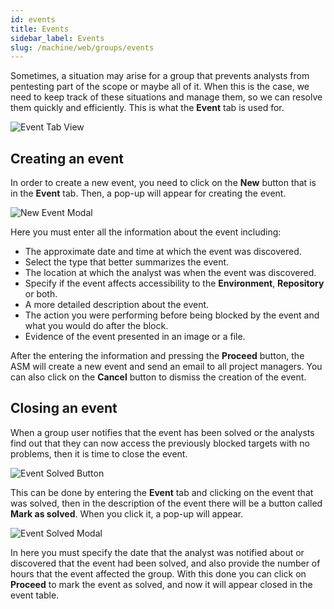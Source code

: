 ```yaml
---
id: events
title: Events
sidebar_label: Events
slug: /machine/web/groups/events
---
```


Sometimes,
a situation may arise for a group
that prevents analysts from pentesting
part of the scope or maybe all of it.
When this is the case,
we need to keep track of these situations
and manage them,
so we can resolve them quickly and efficiently.
This is what the **Event** tab is used for.

![Event Tab View](https://res.cloudinary.com/fluid-attacks/image/upload/v1622211893/docs/web/groups/events/event_tab_view_lsxvmy.webp)

## Creating an event

In order to create a new event,
you need to click on the **New** button
that is in the **Event** tab.
Then,
a pop-up will appear for creating the event.

![New Event Modal](https://res.cloudinary.com/fluid-attacks/image/upload/v1622211891/docs/web/groups/events/newevent_modal_cod9kc.webp)

Here you must enter
all the information about the event
including:

- The approximate date and time
  at which the event was discovered.
- Select the type
  that better summarizes the event.
- The location at which the analyst was
  when the event was discovered.
- Specify if the event affects accessibility
  to the **Environment**,
  **Repository** or both.
- A more detailed description
  about the event.
- The action you were performing
  before being blocked by the event
  and what you would do
  after the block.
- Evidence of the event
  presented in an image or a file.

After the entering the information
and pressing the **Proceed** button,
the ASM will create a new event
and send an email to all project managers.
You can also click on the **Cancel** button
to dismiss the creation of the event.

## Closing an event

When a group user notifies
that the event has been solved
or the analysts find out
that they can now access
the previously blocked targets
with no problems,
then it is time
to close the event.

![Event Solved Button](https://res.cloudinary.com/fluid-attacks/image/upload/v1622211892/docs/web/groups/events/markasolved_button_highlight_a9pxhv.webp)

This can be done by entering the **Event** tab
and clicking on the event that was solved,
then in the description of the event
there will be a button called **Mark as solved**.
When you click it,
a pop-up will appear.

![Event Solved Modal](https://res.cloudinary.com/fluid-attacks/image/upload/v1622211892/docs/web/groups/events/markasolved_modal_kshwjp.webp)

In here you must specify the date
that the analyst was notified about
or discovered that
the event had been solved,
and also provide the number of hours
that the event affected the group.
With this done
you can click on **Proceed**
to mark the event as solved,
and now it will appear closed
in the event table.
